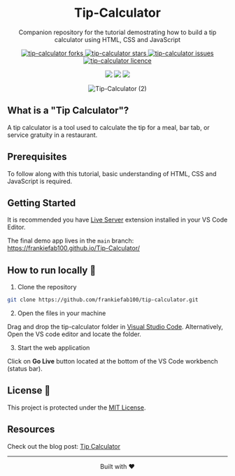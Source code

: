 <div align="center">
 <h1>Tip-Calculator</h1>
 <p>Companion repository for the tutorial demostrating how to build a tip calculator using HTML, CSS and JavaScript</p>

<p align="center">
<a href="https://github.com/frankiefab100/tip-calculator/fork" target="blank">
<img src="https://img.shields.io/github/forks/frankiefab100/tip-calculator?style=flat-square" alt="tip-calculator forks"/>
</a>
<a href="https://github.com/frankiefab100/tip-calculator/stargazers" target="blank">
<img src="https://img.shields.io/github/stars/frankiefab100/tip-calculator?style=flat-square" alt="tip-calculator stars"/>
</a>
<a href="https://github.com/frankiefab100/tip-calculator/issues" target="blank">
<img src="https://img.shields.io/github/issues/frankiefab100/tip-calculator?style=flat-square" alt="tip-calculator issues"/>
</a>
<a href="https://github.com/frankiefab100/tip-calculator/blob/main/LICENSE" target="blank">
<img src="https://img.shields.io/github/license/frankiefab100/tip-calculator?style=flat-square" alt="tip-calculator licence" />
</a>
</p>

<p>
<img src="https://img.shields.io/badge/HTML5-E34F26?style=for-the-badge&logo=html5&logoColor=white">
<img src="https://img.shields.io/badge/CSS3-1572B6?style=for-the-badge&logo=css3&logoColor=white">
<img src="https://img.shields.io/badge/JavaScript-323330?style=for-the-badge&logo=javascript&logoColor=F7DF1E">
</p>
 
 ![Tip-Calculator (2)](https://user-images.githubusercontent.com/46662771/211972696-229ed1ca-92d3-414c-afb3-7814fc158c83.png)
</div>


## What is a "Tip Calculator"?
A tip calculator is a tool used to calculate the tip for a meal, bar tab, or service gratuity in a restaurant.

## Prerequisites

To follow along with this tutorial, basic understanding of HTML, CSS and JavaScript is required.

## Getting Started
It is recommended you have [Live Server](https://marketplace.visualstudio.com/items?itemName=ritwickdey.LiveServer) extension installed in your VS Code Editor.

The final demo app lives in the `main` branch: <https://frankiefab100.github.io/Tip-Calculator/>


## How to run locally 🚀

1. Clone the repository

```BASH
git clone https://github.com/frankiefab100/tip-calculator.git
```

2. Open the files in your machine

Drag and drop the tip-calculator folder in [Visual Studio Code](https://code.visualstudio.com/). Alternatively, Open the VS code editor and locate the folder.

3. Start the web application

Click on **Go Live** button located at the bottom of the VS Code workbench (status bar).


## License 📜
This project is protected under the [MIT License](./License).


## Resources

Check out the blog post: [Tip Calculator](https://frankiefab.hashnode.dev/how-to-build-a-tip-calculator-with-html-css-and-javascript)

<hr>
<p align="center">
Built with ❤️
</p>

